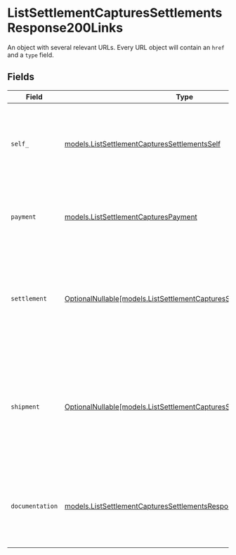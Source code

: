 # ListSettlementCapturesSettlementsResponse200Links

An object with several relevant URLs. Every URL object will contain an `href` and a `type` field.


## Fields

| Field                                                                                                                                      | Type                                                                                                                                       | Required                                                                                                                                   | Description                                                                                                                                |
| ------------------------------------------------------------------------------------------------------------------------------------------ | ------------------------------------------------------------------------------------------------------------------------------------------ | ------------------------------------------------------------------------------------------------------------------------------------------ | ------------------------------------------------------------------------------------------------------------------------------------------ |
| `self_`                                                                                                                                    | [models.ListSettlementCapturesSettlementsSelf](../models/listsettlementcapturessettlementsself.md)                                         | :heavy_check_mark:                                                                                                                         | In v2 endpoints, URLs are commonly represented as objects with an `href` and `type` field.                                                 |
| `payment`                                                                                                                                  | [models.ListSettlementCapturesPayment](../models/listsettlementcapturespayment.md)                                                         | :heavy_check_mark:                                                                                                                         | The API resource URL of the [payment](get-payment) that this capture belongs to.                                                           |
| `settlement`                                                                                                                               | [OptionalNullable[models.ListSettlementCapturesSettlement]](../models/listsettlementcapturessettlement.md)                                 | :heavy_minus_sign:                                                                                                                         | The API resource URL of the [settlement](get-settlement) this capture has been settled with. Not present if not yet settled.               |
| `shipment`                                                                                                                                 | [OptionalNullable[models.ListSettlementCapturesShipment]](../models/listsettlementcapturesshipment.md)                                     | :heavy_minus_sign:                                                                                                                         | The API resource URL of the [shipment](get-shipment) this capture is associated with. Not present if it isn't associated with a shipment.  |
| `documentation`                                                                                                                            | [models.ListSettlementCapturesSettlementsResponse200Documentation](../models/listsettlementcapturessettlementsresponse200documentation.md) | :heavy_check_mark:                                                                                                                         | In v2 endpoints, URLs are commonly represented as objects with an `href` and `type` field.                                                 |